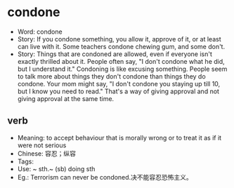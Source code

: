 # condone

- Word: condone
- Story: If you condone something, you allow it, approve of it, or at least can live with it. Some teachers condone chewing gum, and some don't.
- Story: Things that are condoned are allowed, even if everyone isn't exactly thrilled about it. People often say, "I don't condone what he did, but I understand it." Condoning is like excusing something. People seem to talk more about things they don't condone than things they do condone. Your mom might say, "I don't condone you staying up till 10, but I know you need to read." That's a way of giving approval and not giving approval at the same time.

## verb

- Meaning: to accept behaviour that is morally wrong or to treat it as if it were not serious
- Chinese: 容忍；纵容
- Tags: 
- Use: ~ sth.~ (sb) doing sth
- Eg.: Terrorism can never be condoned.决不能容忍恐怖主义。

